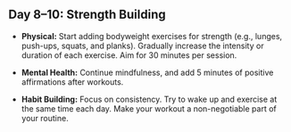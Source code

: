 ## Day 8–10: Strength Building

- **Physical:** Start adding bodyweight exercises for strength (e.g., lunges, push-ups, squats, and planks). Gradually increase the intensity or duration of each exercise. Aim for 30 minutes per session.

- **Mental Health:** Continue mindfulness, and add 5 minutes of positive affirmations after workouts.

- **Habit Building:** Focus on consistency. Try to wake up and exercise at the same time each day. Make your workout a non-negotiable part of your routine.
